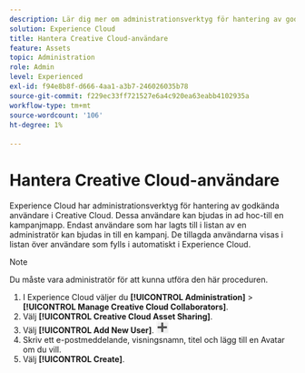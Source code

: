```yaml
---
description: Lär dig mer om administrationsverktyg för hantering av godkända Creative Cloud-användare i Experience Cloud.
solution: Experience Cloud
title: Hantera Creative Cloud-användare
feature: Assets
topic: Administration
role: Admin
level: Experienced
exl-id: f94e8b8f-d666-4aa1-a3b7-246026035b78
source-git-commit: f229ec33ff721527e6a4c920ea63eabb4102935a
workflow-type: tm+mt
source-wordcount: '106'
ht-degree: 1%

---
```


# Hantera Creative Cloud-användare

Experience Cloud har administrationsverktyg för hantering av godkända användare i Creative Cloud. Dessa användare kan bjudas in ad hoc-till en kampanjmapp. Endast användare som har lagts till i listan av en administratör kan bjudas in till en kampanj. De tillagda användarna visas i listan över användare som fylls i automatiskt i Experience Cloud.

>[!NOTE]
>
>Du måste vara administratör för att kunna utföra den här proceduren.

1. I Experience Cloud väljer du **[!UICONTROL Administration]** > **[!UICONTROL Manage Creative Cloud Collaborators]**.
1. Välj **[!UICONTROL Creative Cloud Asset Sharing]**.
1. Välj **[!UICONTROL Add New User]**.  ![lägg till ny användare](assets/mac_add_icon.png)
1. Skriv ett e-postmeddelande, visningsnamn, titel och lägg till en Avatar om du vill.
1. Välj **[!UICONTROL Create]**.
